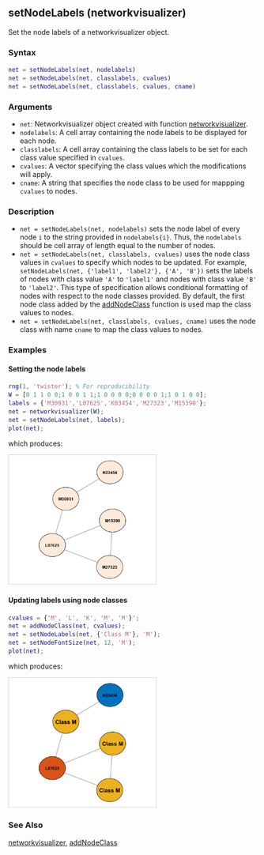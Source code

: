 ## setNodeLabels (networkvisualizer)
Set the node labels of a networkvisualizer object.

### Syntax
```Matlab
net = setNodeLabels(net, nodelabels)
net = setNodeLabels(net, classlabels, cvalues)
net = setNodeLabels(net, classlabels, cvalues, cname)
```

### Arguments
* ```net```: Networkvisualizer object created with function [networkvisualizer](networkvisualizer.md).
* ```nodelabels```: A cell array containing the node labels to be displayed for each node.
* ```classlabels```: A cell array containing the class labels to be set for each class value specified in ```cvalues```.
* ```cvalues```: A vector specifying the class values which the modifications will apply.
* ```cname```: A string that specifies the node class to be used for mappping ```cvalues``` to nodes.

### Description
* ```net = setNodeLabels(net, nodelabels)``` sets the node label of every node ```i``` to the string provided in ```nodelabels{i}```. Thus, the ```nodelabels``` should be cell array of length equal to the number of nodes. 
* ```net = setNodeLabels(net, classlabels, cvalues)``` uses the node class values in ```cvalues``` to specify which nodes to be updated. For example, ```setNodeLabels(net, {'label1', 'label2'}, {'A', 'B'})``` sets the labels of nodes with class value ```'A'``` to ```'label1'``` and nodes with class value ```'B'``` to ```'label2'```. This type of specification allows conditional formatting of nodes with respect to the node classes provided. By default, the first node class added by the [addNodeClass](addNodeClass.md) function is used map the class values to nodes.
* ```net = setNodeLabels(net, classlabels, cvalues, cname)``` uses the node class with name ```cname``` to map the class values to nodes.

### Examples

#### Setting the node labels

```Matlab
rng(1, 'twister'); % For reproducibility
W = [0 1 1 0 0;1 0 0 1 1;1 0 0 0 0;0 0 0 0 1;1 0 1 0 0];
labels = {'M30931','L07625','K03454','M27323','M15390'};
net = networkvisualizer(W);
net = setNodeLabels(net, labels);
plot(net);
```
which produces:

<img src="examples/setNodeLabels-1.png" width="300">

#### Updating labels using node classes

```Matlab
cvalues = {'M', 'L', 'K', 'M', 'M'}';
net = addNodeClass(net, cvalues);
net = setNodeLabels(net, {'Class M'}, 'M');
net = setNodeFontSize(net, 12, 'M');
plot(net);
```
which produces:

<img src="examples/setNodeLabels-2.png" width="300">

### See Also
[networkvisualizer](networkvisualizer.md), [addNodeClass](addNodeClass.md)


